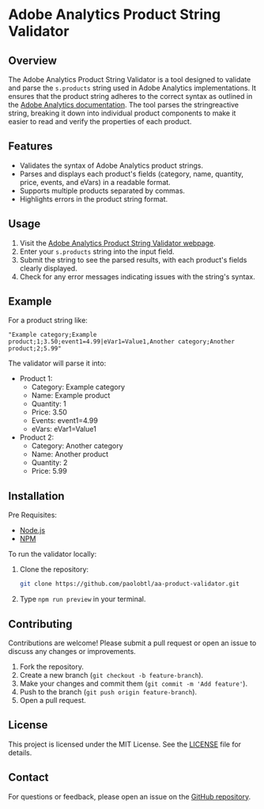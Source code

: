 # Adobe Analytics Product String Validator

## Overview
The Adobe Analytics Product String Validator is a tool designed to validate and parse the `s.products` string used in Adobe Analytics implementations. It ensures that the product string adheres to the correct syntax as outlined in the [Adobe Analytics documentation](https://experienceleague.adobe.com/en/docs/analytics/implementation/vars/page-vars/products). The tool parses the stringreactive string, breaking it down into individual product components to make it easier to read and verify the properties of each product.

## Features
- Validates the syntax of Adobe Analytics product strings.
- Parses and displays each product's fields (category, name, quantity, price, events, and eVars) in a readable format.
- Supports multiple products separated by commas.
- Highlights errors in the product string format.

## Usage
1. Visit the [Adobe Analytics Product String Validator webpage](https://paolobtl.github.io/aa-product-validator/).
2. Enter your `s.products` string into the input field.
3. Submit the string to see the parsed results, with each product's fields clearly displayed.
4. Check for any error messages indicating issues with the string's syntax.

## Example
For a product string like:
```
"Example category;Example product;1;3.50;event1=4.99|eVar1=Value1,Another category;Another product;2;5.99"
```
The validator will parse it into:
- Product 1: 
  - Category: Example category
  - Name: Example product
  - Quantity: 1
  - Price: 3.50
  - Events: event1=4.99
  - eVars: eVar1=Value1
- Product 2:
  - Category: Another category
  - Name: Another product
  - Quantity: 2
  - Price: 5.99

## Installation
Pre Requisites:
- [Node.js](https://nodejs.org/en)
- [NPM]([url](https://docs.npmjs.com/downloading-and-installing-node-js-and-npm))

To run the validator locally:
1. Clone the repository:
   ```bash
   git clone https://github.com/paolobtl/aa-product-validator.git
   ```
2. Type `npm run preview` in your terminal.

## Contributing
Contributions are welcome! Please submit a pull request or open an issue to discuss any changes or improvements.

1. Fork the repository.
2. Create a new branch (`git checkout -b feature-branch`).
3. Make your changes and commit them (`git commit -m 'Add feature'`).
4. Push to the branch (`git push origin feature-branch`).
5. Open a pull request.

## License
This project is licensed under the MIT License. See the [LICENSE](https://github.com/paolobtl/aa-product-validator/blob/main/LICENSE) file for details.

## Contact
For questions or feedback, please open an issue on the [GitHub repository](https://github.com/paolobtl/aa-product-validator/issues/new/choose).
